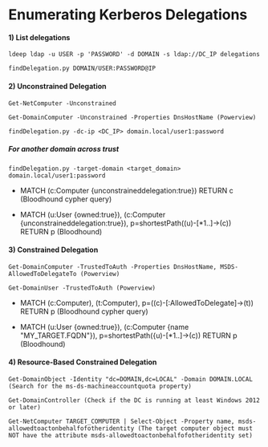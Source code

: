 # Enumerating Kerberos Delegations

#### 1) List delegations

    ldeep ldap -u USER -p 'PASSWORD' -d DOMAIN -s ldap://DC_IP delegations

    findDelegation.py DOMAIN/USER:PASSWORD@IP

#### 2) Unconstrained Delegation

    Get-NetComputer -Unconstrained

    Get-DomainComputer -Unconstrained -Properties DnsHostName (Powerview)

    findDelegation.py -dc-ip <DC_IP> domain.local/user1:password

##### For another domain across trust

    findDelegation.py -target-domain <target_domain> domain.local/user1:password

 - MATCH (c:Computer {unconstraineddelegation:true}) RETURN c (Bloodhound cypher query)

 - MATCH (u:User {owned:true}), (c:Computer {unconstraineddelegation:true}), p=shortestPath((u)-[*1..]->(c)) RETURN p (Bloodhound)

#### 3) Constrained Delegation

    Get-DomainComputer -TrustedToAuth -Properties DnsHostName, MSDS-AllowedToDelegateTo (Powerview)

    Get-DomainUser -TrustedToAuth (Powerview)

 - MATCH (c:Computer), (t:Computer), p=((c)-[:AllowedToDelegate]->(t)) RETURN p (Bloodhound cypher query)

 - MATCH (u:User {owned:true}), (c:Computer {name "MY_TARGET.FQDN"}), p=shortestPath({u)-[*1..]->(c)) RETURN p (Bloodhound)

#### 4) Resource-Based Constrained Delegation

    Get-DomainObject -Identity "dc=DOMAIN,dc=LOCAL" -Domain DOMAIN.LOCAL (Search for the ms-ds-machineaccountquota property)

    Get-DomainController (Check if the DC is running at least Windows 2012 or later)

    Get-NetComputer TARGET_COMPUTER | Select-Object -Property name, msds-allowedtoactonbehalfofotheridentity (The target computer object must NOT have the attribute msds-allowedtoactonbehalfofotheridentity set)
